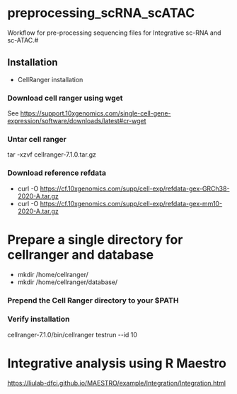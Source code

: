 <!-- GETTING STARTED -->

# preprocessing_scRNA_scATAC
Workflow for pre-processing sequencing files for Integrative sc-RNA and sc-ATAC.#

## Installation
- CellRanger installation
  
### Download cell ranger using wget
See https://support.10xgenomics.com/single-cell-gene-expression/software/downloads/latest#cr-wget

### Untar cell ranger 
tar -xzvf cellranger-7.1.0.tar.gz

### Download reference refdata
- curl -O https://cf.10xgenomics.com/supp/cell-exp/refdata-gex-GRCh38-2020-A.tar.gz
- curl -O https://cf.10xgenomics.com/supp/cell-exp/refdata-gex-mm10-2020-A.tar.gz

# Prepare a single directory for cellranger and database
- mkdir /home/cellranger/
- mkdir /home/cellranger/database/



### Prepend the Cell Ranger directory to your $PATH


### Verify installation
cellranger-7.1.0/bin/cellranger testrun --id 10
















# Integrative analysis using R Maestro 
https://liulab-dfci.github.io/MAESTRO/example/Integration/Integration.html

